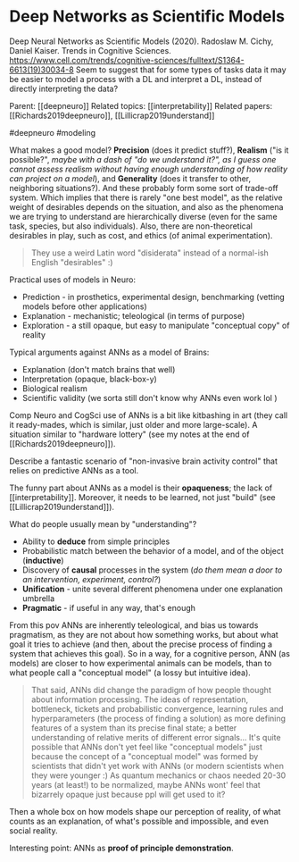 # Deep Networks as Scientific Models

Deep Neural Networks as Scientific Models (2020). Radoslaw M. Cichy, Daniel Kaiser. Trends in Cognitive Sciences.
https://www.cell.com/trends/cognitive-sciences/fulltext/S1364-6613(19)30034-8
Seem to suggest that for some types of tasks data it may be easier to model a process with a DL and interpret a DL, instead of directly interpreting the data?

Parent: [[deepneuro]]
Related topics: [[interpretability]]
Related papers: [[Richards2019deepneuro]], [[Lillicrap2019understand]]

#deepneuro #modeling


What makes a good model? **Precision** (does it predict stuff?), **Realism** ("is it possible?", _maybe with a dash of "do we understand it?", as I guess one cannot assess realism without having enough understanding of how reality can project on a model_), and **Generality** (does it transfer to other, neighboring situations?). And these probably form some sort of trade-off system. Which implies that there is rarely "one best model", as the relative weight of desirables depends on the situation, and also as the phenomena we are trying to understand are hierarchically diverse (even for the same task, species, but also individuals). Also, there are non-theoretical desirables in play, such as cost, and ethics (of animal experimentation).

> They use a weird Latin word "disiderata" instead of a normal-ish English "desirables" :)

Practical uses of models in Neuro:
* Prediction - in prosthetics, experimental design, benchmarking (vetting models before other applications)
* Explanation - mechanistic; teleological (in terms of purpose)
* Exploration -  a still opaque, but easy  to manipulate "conceptual copy" of reality

Typical arguments against ANNs as a model of Brains:
* Explanation (don't match brains that well)
* Interpretation (opaque, black-box-y)
* Biological realism
* Scientific validity (we sorta still don't know why ANNs even work lol	)

Comp Neuro and CogSci use of ANNs is a bit like kitbashing in art (they call it ready-mades, which is similar, just older and more large-scale). A situation similar to "hardware lottery" (see my notes at the end of [[Richards2019deepneuro]]).

Describe a fantastic scenario of "non-invasive brain activity control" that relies on predictive ANNs as a tool.

The funny part about ANNs as a model is their **opaqueness**; the lack of [[interpretability]]. Moreover, it needs to be learned, not just "build" (see [[Lillicrap2019understand]]).

What do people usually mean by "understanding"?
* Ability to **deduce** from simple principles
* Probabilistic match between the behavior of a model, and of the object (**inductive**)
* Discovery of **causal** processes in the system (_do them mean a door to an intervention, experiment, control?_)
* **Unification** - unite several different phenomena under one explanation umbrella
* **Pragmatic** - if useful in any way, that's enough

From this pov ANNs are inherently teleological, and bias us towards pragmatism, as they are not about how something works, but about what goal it tries to achieve (and then, about the precise process of finding a system that achieves this goal). So in a way, for a cognitive person, ANN (as models) are closer to how experimental animals can be models, than to what people call a "conceptual model" (a lossy but intuitive idea).

> That said, ANNs did change the paradigm of how people thought about information processing. The ideas of representation, bottleneck, tickets and probabilistic convergence, learning rules and hyperparameters (the process of finding a solution) as more defining features of a system than its precise final state; a better understanding of relative merits of different error signals… It's quite possible that ANNs don't yet feel like "conceptual models" just because the concept of a "conceptual model" was formed by scientists that didn't yet work with ANNs (or modern scientists when they were younger :) As quantum mechanics or chaos needed 20-30 years (at least!) to be normalized, maybe ANNs wont' feel that bizarrely opaque just because ppl will get used to it?

Then a whole box on how models shape our perception of reality, of what counts as an explanation, of what's possible and impossible, and even social reality.

Interesting point: ANNs as **proof of principle demonstration**.